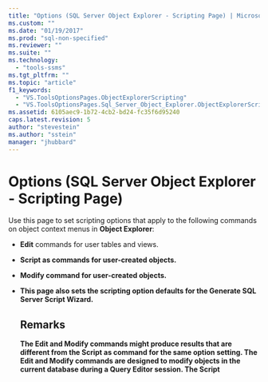 ```yaml
---
title: "Options (SQL Server Object Explorer - Scripting Page) | Microsoft Docs"
ms.custom: ""
ms.date: "01/19/2017"
ms.prod: "sql-non-specified"
ms.reviewer: ""
ms.suite: ""
ms.technology: 
  - "tools-ssms"
ms.tgt_pltfrm: ""
ms.topic: "article"
f1_keywords: 
  - "VS.ToolsOptionsPages.ObjectExplorerScripting"
  - "VS.ToolsOptionsPages.Sql_Server_Object_Explorer.ObjectExplorerScripting"
ms.assetid: 6105aec9-1b72-4cb2-bd24-fc35f6d95240
caps.latest.revision: 5
author: "stevestein"
ms.author: "sstein"
manager: "jhubbard"
---
```

# Options (SQL Server Object Explorer - Scripting Page)
Use this page to set scripting options that apply to the following commands on object context menus in **Object Explorer**:  
  
-   **Edit** commands for user tables and views.  
  
-   **Script <object> as** commands for user-created objects.  
  
-   **Modify** command for user-created objects.  
  
-   This page also sets the scripting option defaults for the **Generate SQL Server Script Wizard**.  
  
## Remarks  
The **Edit** and **Modify** commands might produce results that are different from the **Script <object> as** command for the same option setting. The **Edit** and **Modify** commands are designed to modify objects in the current database during a Query Editor session. The **Script <object> as** command is designed to generate a script so that it can be used later to create objects.  
  
## Options  
Specify scripting options by selecting from the available settings in the list to the right of each option.  
  
### General Scripting Options  
**Delimit individual statements**  
Separates individual [!INCLUDE[tsql](../../includes/tsql_md.md)] statements by using a batch separator. To change the default batch separator for **Query Editor**, select **Tools**/**Options**/**Query Execution**/**SQL Server**/**General**/**Batch separator**. Default is False. For more information, see [GO (Transact-SQL)](http://msdn.microsoft.com/en-us/b2ca6791-3a07-4209-ba8e-2248a92dd738).  
  
**Include descriptive headers**  
Adds descriptive comments to the script by separating the script into sections for each object. Default is True. For more information, see [/*...*/ (Comment) (Transact-SQL)](http://msdn.microsoft.com/en-us/4d9ab1b2-4bbb-4c16-beb1-cafc1af7417c).  
  
**Include vardecimal options**  
Includes the vardecimal storage options. Default is False. For more information, see and [sp_db_vardecimal_storage_format (Transact-SQL)](http://msdn.microsoft.com/en-us/9920b2f7-b802-4003-913c-978c17ae4542).  
  
**Script change tracking**  
Includes change tracking information in the script.  
  
**Script for server version**  
Creates a script that can be run on the selected version of [!INCLUDE[ssNoVersion](../../includes/ssnoversion_md.md)]. Features that are new in [!INCLUDE[ssCurrent](../../includes/sscurrent_md.md)] cannot be scripted for earlier versions. Some scripts that are created for [!INCLUDE[ssCurrent](../../includes/sscurrent_md.md)] cannot be executed on servers that are running on an earlier version of [!INCLUDE[ssNoVersion](../../includes/ssnoversion_md.md)], or on a database that has an earlier [database compatibility level setting](http://msdn.microsoft.com/en-us/ca5fd220-d5ea-4182-8950-55d4101a86f6).  
  
**Script full-text catalogs**  
Includes a script for full-text catalogs. Default is False. For more information, see [CREATE FULLTEXT CATALOG (Transact-SQL)](http://msdn.microsoft.com/en-us/d7a8bd93-e2d7-4a40-82ef-39069e65523b).  
  
**Script USE <database>**  
Adds the USE DATABASE statement to the script to create database objects in the context of the current **Object Explorer** database. When the script is expected for use in a different database, select False to omit. Default is True. For more information, see [USE (Transact-SQL)](http://msdn.microsoft.com/en-us/c05acac8-c063-4770-8e36-d7f71d500b10).  
  
### Object Scripting Options  
**Generate script for dependent objects**  
Generates a script for additional objects that are required when the script for the selected object is executed. Default is False.  
  
**Include If NOT EXISTS clause**  
Includes a statement to check that each object does not exist in the database before trying to create the object. Default is False. For more information, see [IF...ELSE (Transact-SQL)](http://msdn.microsoft.com/en-us/676c881f-dee1-417a-bc51-55da62398e81) and [EXISTS (Transact-SQL)](http://msdn.microsoft.com/en-us/b6510a65-ac38-4296-a3d5-640db0c27631).  
  
**Schema qualify object names**  
Qualifies object names with the object schema. Default is False. For more information, see [Create a Database Schema](http://msdn.microsoft.com/en-us/ed2a5522-f4d2-4111-95a4-d3e1e5081739).  
  
**Script extended properties**  
Includes extended properties in the script if the object has extended properties. Default is False. For more information, see [sp_addextendedproperty (Transact-SQL)](http://msdn.microsoft.com/en-us/565483ea-875b-4133-b327-d0006d2d7b4c).  
  
**Script owner**  
Includes the owner in the generated script. Default is False.  
  
**Script permissions**  
Includes permissions on database objects in the script. Default is True. For more information, see [Permissions](http://msdn.microsoft.com/en-us/f28e3dea-24e6-4a81-877b-02ec4c7e36b9).  
  
### Table/View Options  
The following options apply only to scripts for tables or views.  
  
**Convert user-defined data types to base types**  
Converts user-defined data types to the base types from which they were created. Use True when the source database user-defined data types do not exist in the database where the script will be run. Use False to keep the user-defined data types. Default is False. For more information, see [CREATE TYPE (Transact-SQL)](http://msdn.microsoft.com/en-us/2202236b-e09f-40a1-bbc7-b8cff7488905).  
  
**Generate SET ANSI PADDING commands**  
Adds the SET ANSI_PADDING statement before and after each CREATE TABLE statement. Default is True. For more information, see [SET ANSI_PADDING (Transact-SQL)](http://msdn.microsoft.com/en-us/92bd29a3-9beb-410e-b7e0-7bc1dc1ae6d0).  
  
**Include collation**  
Includes collation in column definition. Default is True. For more information, see [Collation and Unicode Support](http://msdn.microsoft.com/en-us/92d34f48-fa2b-47c5-89d3-a4c39b0f39eb).  
  
**Include IDENTITY property**  
Includes definitions for IDENTITY seed and IDENTITY increment. Default is True. For more information, see [IDENTITY (Property) (Transact-SQL)](http://msdn.microsoft.com/en-us/8429134f-c821-4033-a07c-f782a48d501c).  
  
**Schema qualify foreign key references**  
Adds the schema name to table references for FOREIGN KEY constraints. Default is True.  
  
**Script bound defaults and rules**  
Includes the **sp_bindefault** and **sp_bindrule** binding stored procedure calls. Default is True. For more information, see [sp_bindefault (Transact-SQL)](http://msdn.microsoft.com/en-us/3da70c10-68d0-4c16-94a5-9e84c4a520f6) and [sp_bindrule (Transact-SQL)](http://msdn.microsoft.com/en-us/2606073e-c52f-498d-a923-5026b9d97e67).  
  
**Script CHECK constraints**  
Adds [CHECK constraints](http://msdn.microsoft.com/en-us/637098af-2567-48f8-90f4-b41df059833e) to the script. Default is True.  
  
**Script defaults**  
Includes column default values in the script. Default is False. For more information, see [CREATE DEFAULT (Transact-SQL)](http://msdn.microsoft.com/en-us/08475db4-7d90-486a-814c-01a99d783d41).  
  
**Script file groups**  
Specifies the filegroup in the ON clause for table definitions. Default is False. For more information, see [CREATE TABLE (Transact-SQL)](http://msdn.microsoft.com/en-us/1e068443-b9ea-486a-804f-ce7b6e048e8b).  
  
**Script foreign keys**  
Includes [FOREIGN KEY constraints](http://msdn.microsoft.com/en-us/31fbcc9f-2dc5-4bf9-aa50-ed70ec7b5bcd) in the script. Default is False.  
  
**Script full-text indexes**  
Includes full-text indexes in the script. Default is False. For more information, see [CREATE FULLTEXT INDEX (Transact-SQL)](http://msdn.microsoft.com/en-us/8b80390f-5f8b-4e66-9bcc-cabd653c19fd).  
  
**Script indexes**  
Includes clustered, nonclustered, and XML indexes in the script. Default is True. For more information, see [CREATE INDEX (Transact-SQL)](http://msdn.microsoft.com/en-us/d2297805-412b-47b5-aeeb-53388349a5b9).  
  
**Script partition schemes**  
Includes table partitioning schemes in the script. Default is False. For more information, see [CREATE PARTITION SCHEME (Transact-SQL)](http://msdn.microsoft.com/en-us/5b21c53a-b4f4-4988-89a2-801f512126e4).  
  
**Script primary keys**  
Includes [Primary and Foreign Key Constraints](http://msdn.microsoft.com/en-us/31fbcc9f-2dc5-4bf9-aa50-ed70ec7b5bcd) in the script. Default is True.  
  
**Script statistics**  
Includes user-defined statistics in the script. Default is False. For more information, see [CREATE STATISTICS (Transact-SQL)](http://msdn.microsoft.com/en-us/b23e2f6b-076c-4e6d-9281-764bdb616ad2).  
  
**Script triggers**  
Include triggers in the script. Default is False. For more information, see [CREATE TRIGGER (Transact-SQL)](http://msdn.microsoft.com/en-us/edeced03-decd-44c3-8c74-2c02f801d3e7).  
  
**Script unique keys**  
Includes [Unique Constraints and Check Constraints](http://msdn.microsoft.com/en-us/637098af-2567-48f8-90f4-b41df059833e) in the script. Default is False.  
  
**Script view columns**  
Declares view columns in view headers. Default is False. For more information, see [CREATE VIEW (Transact-SQL)](http://msdn.microsoft.com/en-us/aecc2f73-2ab5-4db9-b1e6-2f9e3c601fb9).  
  
**ScriptDriIncludeSystemNames**  
Includes system generated constraint names to enforce declarative referential integrity. Default is False. For more information, see [REFERENTIAL_CONSTRAINTS (Transact-SQL)](http://msdn.microsoft.com/en-us/5d358f18-0a85-4b55-af4b-98d5f4cd1020).  
  
## See Also  
[Generate Scripts (SQL Server Management Studio)](http://msdn.microsoft.com/en-us/9711c617-3c68-4e5a-aea3-befc64d51524)  
  
